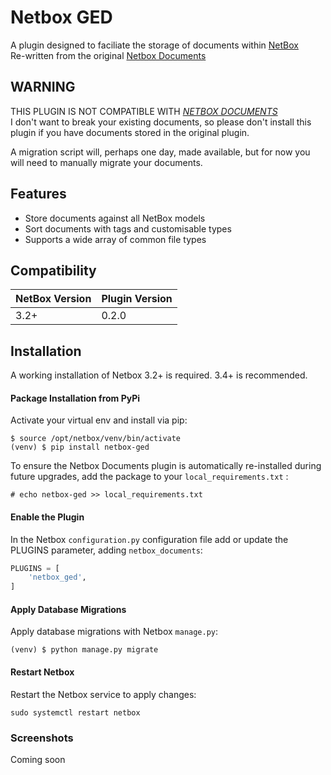 # Netbox GED

A plugin designed to faciliate the storage of documents within [NetBox](https://github.com/netbox-community/netbox)  
Re-written from the original [Netbox Documents](https://github.com/jasonyates/netbox-documents/)

## WARNING
THIS PLUGIN IS NOT COMPATIBLE WITH [_NETBOX DOCUMENTS_](https://github.com/jasonyates/netbox-documents/)  
I don't want to break your existing documents, so please don't install this plugin if you have documents stored in the original plugin.

A migration script will, perhaps one day, made available, but for now you will need to manually migrate your documents.


## Features

* Store documents against all NetBox models
* Sort documents with tags and customisable types
* Supports a wide array of common file types


## Compatibility

| NetBox Version | Plugin Version |
|----------------|----------------|
|     3.2+       | 0.2.0          |


## Installation

A working installation of Netbox 3.2+ is required. 3.4+ is recommended.

#### Package Installation from PyPi

Activate your virtual env and install via pip:

```
$ source /opt/netbox/venv/bin/activate
(venv) $ pip install netbox-ged
```

To ensure the Netbox Documents plugin is automatically re-installed during future upgrades, add the package to your `local_requirements.txt` :

```no-highlight
# echo netbox-ged >> local_requirements.txt
```

#### Enable the Plugin

In the Netbox `configuration.py` configuration file add or update the PLUGINS parameter, adding `netbox_documents`:

```python
PLUGINS = [
    'netbox_ged',
]
```

#### Apply Database Migrations

Apply database migrations with Netbox `manage.py`:

```
(venv) $ python manage.py migrate
```

#### Restart Netbox

Restart the Netbox service to apply changes:

```
sudo systemctl restart netbox
```

### Screenshots

Coming soon
